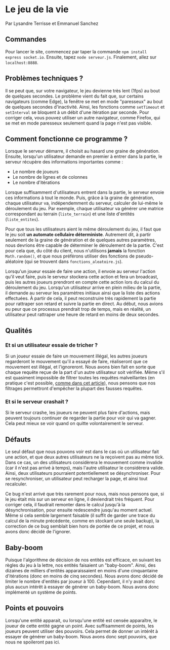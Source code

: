 # Le jeu de la vie
Par Lysandre Terrisse et Emmanuel Sanchez

## Commandes
Pour lancer le site, commencez par taper la commande `npm install express socket.io`.
Ensuite, tapez `node serveur.js`. Finalement, allez sur `localhost:8888`.

## Problèmes techniques ?
Il se peut que, sur votre navigateur, le jeu devienne très lent (1fps) au bout de quelques secondes. Le problème vient du fait que, sur certains navigateurs (comme Edge), la fenêtre se met en mode "paresseux" au bout de quelques secondes d'inactivité. Ainsi, les fonctions comme `setTimeout` et `setInterval` se bloquent à un débit d'une itération par seconde. Pour corriger cela, vous pouvez utiliser un autre navigateur, comme Firefox, qui se met en mode paresseux seulement quand la page n'est pas visible.

## Comment fonctionne ce programme ?
Lorsque le serveur démarre, il choisit au hasard une graine de génération.
Ensuite, lorsqu'un utilisateur demande en premier à entrer dans la partie, le serveur récupère des informations importantes comme :
- Le nombre de joueurs
- Le nombre de lignes et de colonnes
- Le nombre d'itérations

Lorsque suffisamment d'utilisateurs entrent dans la partie, le serveur envoie ces informations à tout le monde.
Puis, grâce à la graine de génération, chaque utilisateur va, indépendemment du serveur, calculer de lui-même le déroulement du jeu. Par exemple, chaque utilisateur va générer une matrice correspondant au terrain (`liste_terrain`) et une liste d'entités (`liste_entites`).

Pour que tous les utilisateurs aient le même déroulement du jeu, il faut que le jeu soit **un automate cellulaire déterministe**. Autrement dit, à partir seulement de la graine de génération et de quelques autres paramètres, nous devrions être capable de déterminer le déroulement de la partie. C'est pour cela que, du côté du client, nous n'utilisons **jamais** la fonction `Math.random()`, et que nous préférons utiliser des fonctions de pseudo-aléatoire (qui se trouvent dans `fonctions_aleatoire.js`).

Lorsqu'un joueur essaie de faire une action, il envoie au serveur l'action qu'il veut faire, puis le serveur stockera cette action et fera un broadcast, puis les autres joueurs prendront en compte cette action lors du calcul du déroulement du jeu. Lorsqu'un utilisateur arrive en plein milieu de la partie, il demande au serveur les paramètres initiaux ainsi que la liste des actions effectuées. À partir de cela, il peut reconstruire très rapidement la partie pour rattraper son retard et suivre la partie en direct. Au début, nous avions eu peur que ce processus prendrait trop de temps, mais en réalité, un utilisateur peut rattraper une heure de retard en moins de deux secondes.

## Qualités
### Et si un utilisateur essaie de tricher ?
Si un joueur essaie de faire un mouvement illégal, les autres joueurs regarderont le mouvement qu'il a essayé de faire, réaliseront que ce mouvement est illégal, et l'ignoreront. Nous avons bien fait en sorte que chaque requête reçue de la part d'un autre utilisateur soit vérifiée. Même s'il est quasiment impossible de filtrer toutes les requêtes malveillantes (en pratique c'est possible, [comme dans cet article](https://arxiv.org/abs/1304.5087v4)), nous pensons que nos filtrages permettront d'empêcher la plupart des fausses requêtes.

### Et si le serveur crashait ?
Si le serveur crashe, les joueurs ne peuvent plus faire d'actions, mais peuvent toujours continuer de regarder la partie pour voir qui va gagner. Cela peut mieux se voir quand on quitte volontairement le serveur.

## Défauts

Le seul défaut que nous pouvons voir est dans le cas où un utilisateur fait une action, et que deux autres utilisateurs ne la reçoivent pas au même tick. Dans ce cas, un des utilisateurs considèrera le mouvement comme invalide (car il n'est pas arrivé à temps), mais l'autre utilisateur le considèrera valide. Ainsi, deux utilisateurs pourraient potentiellement se désynchroniser. Pour se resynchroniser, un utilisateur peut recharger la page, et ainsi tout recalculer.

Ce bug n'est arrivé que très rarement pour nous, mais nous pensons que, si le jeu était mis sur un serveur en ligne, il deviendrait très fréquent. Pour corriger cela, il faudrait remonter dans le calcul jusqu'à la désynchronisation, pour ensuite redescendre jusqu'au moment actuel. Même si cela semble largement faisable (il suffit de garder une trace du calcul de la minute précédente, comme en stockant une seule backup), la correction de ce bug semblait bien hors de portée de ce projet, et nous avons donc décidé de l'ignorer.

## Baby-boom

Puisque l'algorithme de décision de nos entités est efficace, en suivant les règles du jeu à la lettre, nos entités faisaient un "baby-boom". Ainsi, des dizaines de milliers d'entités apparaissaient en moins d'une cinquantaine d'itérations (donc en moins de cinq secondes). Nous avons donc décidé de limiter le nombre d'entités par joueur à 100. Cependant, il n'y avait donc plus aucun intérêt à essayer de générer un baby-boom. Nous avons donc implémenté un système de points.

## Points et pouvoirs

Lorsqu'une entité apparait, ou lorsqu'une entité est censée apparaître, le joueur de cette entité gagne un point. Avec suffisamment de points, les joueurs peuvent utiliser des pouvoirs. Cela permet de donner un intérêt à essayer de générer un baby-boom. Nous avons donc sept pouvoirs, que nous ne spoileront pas ici.
